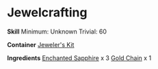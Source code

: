 <!-- TITLE: Gold Sapphire Necklace -->
<!-- SUBTITLE:  -->
# Jewelcrafting
**Skill**
Minimum: Unknown
Trivial: 60

**Container**
[Jeweler's Kit](jewelers-kit)

**Ingredients**
[Enchanted Sapphire](enchanted-sapphire) x 3
[Gold Chain](gold-chain) x 1